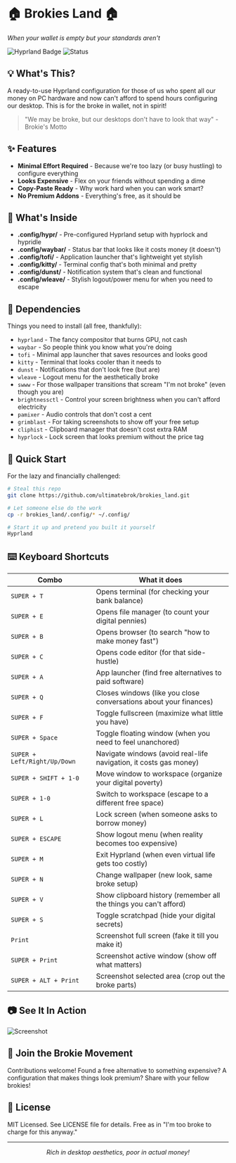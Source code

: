 # 🏠 Brokies Land 🏠

_When your wallet is empty but your standards aren't_

![Hyprland Badge](https://img.shields.io/badge/WM-Hyprland-blue) ![Status](https://img.shields.io/badge/Status-Broke%20But%20Beautiful-green)

## 💡 What's This?

A ready-to-use Hyprland configuration for those of us who spent all our money on PC hardware and now can't afford to spend hours configuring our desktop. This is for the broke in wallet, not in spirit!

> "We may be broke, but our desktops don't have to look that way" - Brokie's Motto

## ✨ Features

- **Minimal Effort Required** - Because we're too lazy (or busy hustling) to configure everything
- **Looks Expensive** - Flex on your friends without spending a dime
- **Copy-Paste Ready** - Why work hard when you can work smart?
- **No Premium Addons** - Everything's free, as it should be

## 📂 What's Inside

- **.config/hypr/** - Pre-configured Hyprland setup with hyprlock and hypridle
- **.config/waybar/** - Status bar that looks like it costs money (it doesn't)
- **.config/tofi/** - Application launcher that's lightweight yet stylish
- **.config/kitty/** - Terminal config that's both minimal and pretty
- **.config/dunst/** - Notification system that's clean and functional
- **.config/wleave/** - Stylish logout/power menu for when you need to escape

## 🔧 Dependencies

Things you need to install (all free, thankfully):
- `hyprland` - The fancy compositor that burns GPU, not cash
- `waybar` - So people think you know what you're doing
- `tofi` - Minimal app launcher that saves resources and looks good
- `kitty` - Terminal that looks cooler than it needs to
- `dunst` - Notifications that don't look free (but are)
- `wleave` - Logout menu for the aesthetically broke
- `swww` - For those wallpaper transitions that scream "I'm not broke" (even though you are)
- `brightnessctl` - Control your screen brightness when you can't afford electricity
- `pamixer` - Audio controls that don't cost a cent
- `grimblast` - For taking screenshots to show off your free setup
- `cliphist` - Clipboard manager that doesn't cost extra RAM
- `hyprlock` - Lock screen that looks premium without the price tag

## 🚀 Quick Start

For the lazy and financially challenged:

```bash
# Steal this repo
git clone https://github.com/ultimatebrok/brokies_land.git

# Let someone else do the work
cp -r brokies_land/.config/* ~/.config/

# Start it up and pretend you built it yourself
Hyprland
```

## ⌨️ Keyboard Shortcuts

| Combo | What it does |
|-------|--------------|
| `SUPER + T` | Opens terminal (for checking your bank balance) |
| `SUPER + E` | Opens file manager (to count your digital pennies) |
| `SUPER + B` | Opens browser (to search "how to make money fast") |
| `SUPER + C` | Opens code editor (for that side-hustle) |
| `SUPER + A` | App launcher (find free alternatives to paid software) |
| `SUPER + Q` | Closes windows (like you close conversations about your finances) |
| `SUPER + F` | Toggle fullscreen (maximize what little you have) |
| `SUPER + Space` | Toggle floating window (when you need to feel unanchored) |
| `SUPER + Left/Right/Up/Down` | Navigate windows (avoid real-life navigation, it costs gas money) |
| `SUPER + SHIFT + 1-0` | Move window to workspace (organize your digital poverty) |
| `SUPER + 1-0` | Switch to workspace (escape to a different free space) |
| `SUPER + L` | Lock screen (when someone asks to borrow money) |
| `SUPER + ESCAPE` | Show logout menu (when reality becomes too expensive) |
| `SUPER + M` | Exit Hyprland (when even virtual life gets too costly) |
| `SUPER + N` | Change wallpaper (new look, same broke setup) |
| `SUPER + V` | Show clipboard history (remember all the things you can't afford) |
| `SUPER + S` | Toggle scratchpad (hide your digital secrets) |
| `Print` | Screenshot full screen (fake it till you make it) |
| `SUPER + Print` | Screenshot active window (show off what matters) |
| `SUPER + ALT + Print` | Screenshot selected area (crop out the broke parts) |

## 📷 See It In Action

![Screenshot](https://raw.githubusercontent.com/ultimatebrok/brokies_land/main/screenshots/desktop.png)

## 💪 Join the Brokie Movement

Contributions welcome! Found a free alternative to something expensive? A configuration that makes things look premium? Share with your fellow brokies!

## 📜 License

MIT Licensed. See LICENSE file for details. Free as in "I'm too broke to charge for this anyway."

---

<p align="center"><i>Rich in desktop aesthetics, poor in actual money!</i></p>
